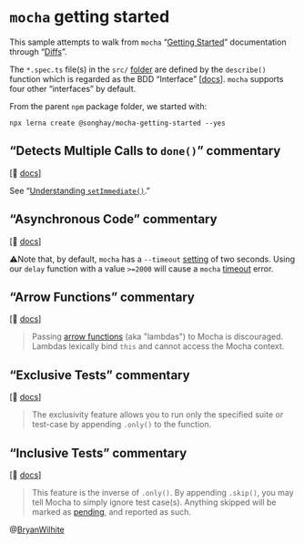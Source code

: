 # `mocha` getting started

This sample attempts to walk from `mocha` “[Getting Started](https://mochajs.org/#getting-started)” documentation through “[Diffs](https://mochajs.org/#diffs)”.

The `*.spec.ts` file(s) in the `src/` [folder](./src) are defined by the `describe()` function which is regarded as the BDD “Interface” [[docs](https://mochajs.org/#bdd)]. `mocha` supports four other “interfaces” by default.

From the parent `npm` package folder, we started with:

```console
npx lerna create @songhay/mocha-getting-started --yes
```

## “Detects Multiple Calls to `done()`” commentary

[📖 [docs](https://mochajs.org/#detects-multiple-calls-to-done)]

See “[Understanding `setImmediate()`](https://nodejs.dev/understanding-setimmediate).”

## “Asynchronous Code” commentary

[📖 [docs](https://mochajs.org/#detects-multiple-calls-to-done)]

⚠Note that, by default, `mocha` has a `--timeout` [setting](https://mochajs.org/#-timeout-ms-t-ms) of two seconds. Using our `delay` function with a value `>=2000` will cause a `mocha` [timeout](https://mochajs.org/#timeouts) error.

## “Arrow Functions” commentary

[📖 [docs](https://mochajs.org/#arrow-functions)]

> Passing [arrow functions](https://developer.mozilla.org/en-US/docs/Web/JavaScript/Reference/Functions/Arrow_functions) (aka "lambdas") to Mocha is discouraged. Lambdas lexically bind `this` and cannot access the Mocha context.

## “Exclusive Tests” commentary

[📖 [docs](https://mochajs.org/#exclusive-tests)]

> The exclusivity feature allows you to run only the specified suite or test-case by appending `.only()` to the function.

## “Inclusive Tests” commentary

[📖 [docs](https://mochajs.org/#inclusive-tests)]

> This feature is the inverse of `.only()`. By appending `.skip()`, you may tell Mocha to simply ignore test case(s). Anything skipped will be marked as [pending](https://mochajs.org/#pending-tests), and reported as such.

@[BryanWilhite](https://twitter.com/BryanWilhite)
